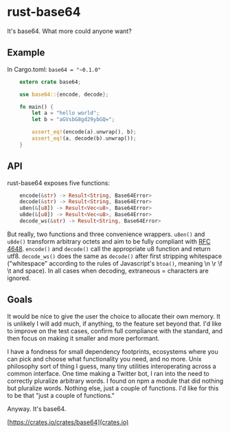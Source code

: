 rust-base64
===

It's base64. What more could anyone want?

Example
---

In Cargo.toml: `base64 = "~0.1.0"`

```rust
    extern crate base64;

    use base64::{encode, decode};

    fn main() {
        let a = "hello world";
        let b = "aGVsbG8gd29ybGQ=";

        assert_eq!(encode(a).unwrap(), b);
        assert_eq!(a, decode(b).unwrap());
    }
```

API
---

rust-base64 exposes five functions:

```rust
    encode(&str) -> Result<String, Base64Error>
    decode(&str) -> Result<String, Base64Error>
    u8en(&[u8]) -> Result<Vec<u8>, Base64Error>
    u8de(&[u8]) -> Result<Vec<u8>, Base64Error>
    decode_ws(&str) -> Result<String, Base64Error>
```

But really, two functions and three convenience wrappers. `u8en()` and `u8de()` transform arbitrary octets and aim to be fully compliant with [RFC 4648](https://tools.ietf.org/html/rfc4648). `encode()` and `decode()` call the appropriate u8 function and return utf8. `decode_ws()` does the same as `decode()` after first stripping whitespace ("whitespace" according to the rules of Javascript's `btoa()`, meaning \n \r \f \t and space). In all cases when decoding, extraneous = characters are ignored.

Goals
---

It would be nice to give the user the choice to allocate their own memory. It is unlikely I will add much, if anything, to the feature set beyond that. I'd like to improve on the test cases, confirm full compliance with the standard, and then focus on making it smaller and more performant.

I have a fondness for small dependency footprints, ecosystems where you can pick and choose what functionality you need, and no more. Unix philosophy sort of thing I guess, many tiny utilities interoperating across a common interface. One time making a Twitter bot, I ran into the need to correctly pluralize arbitrary words. I found on npm a module that did nothing but pluralize words. Nothing else, just a couple of functions. I'd like for this to be that "just a couple of functions."

Anyway. It's base64.

[https://crates.io/crates/base64](crates.io)
